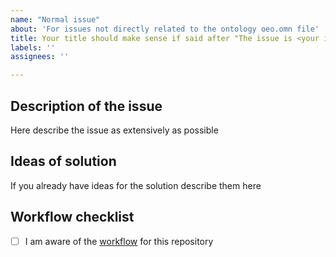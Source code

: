 ```yaml
---
name: "Normal issue"
about: 'For issues not directly related to the ontology oeo.omn file'
title: Your title should make sense if said after "The issue is <your issue title>"
labels: ''
assignees: ''

---
```


## Description of the issue

Here describe the issue as extensively as possible

## Ideas of solution

If you already have ideas for the solution describe them here

## Workflow checklist

- [ ] I am aware of the
      [workflow](https://github.com/OpenEnergyPlatform/ontology/blob/dev/CONTRIBUTE.md)
      for this repository